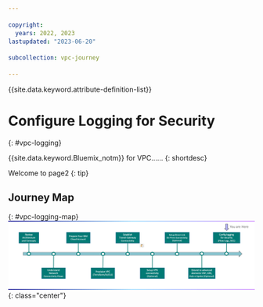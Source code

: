 ```yaml
---

copyright:
  years: 2022, 2023
lastupdated: "2023-06-20"

subcollection: vpc-journey

---
```


{{site.data.keyword.attribute-definition-list}}

# Configure Logging for Security
{: #vpc-logging}

{{site.data.keyword.Bluemix_notm}} for VPC...... 
{: shortdesc}

Welcome to page2
{: tip}

## Journey Map
{: #vpc-logging-map}
![Architecture](images/logging-security/journey-map.png){: class="center"}

